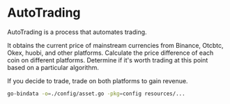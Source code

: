 # AutoTrading

AutoTrading is a process that automates trading.

It obtains the current price of mainstream currencies from Binance, Otcbtc, Okex, huobi, and other platforms. Calculate the price difference of each coin on different platforms. Determine if it's worth trading at this point based on a particular algorithm.

If you decide to trade, trade on both platforms to gain revenue.

```bash
go-bindata -o=./config/asset.go -pkg=config resources/...
```